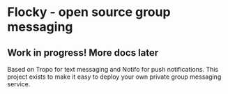 # Flocky - open source group messaging

## Work in progress! More docs later

Based on Tropo for text messaging and Notifo for push notifications. This project exists to make it easy to deploy your own private group messaging service.